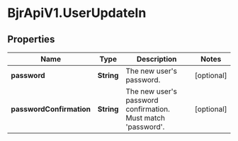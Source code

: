 # BjrApiV1.UserUpdateIn

## Properties
Name | Type | Description | Notes
------------ | ------------- | ------------- | -------------
**password** | **String** | The new user&#x27;s password. | [optional] 
**passwordConfirmation** | **String** | The new user&#x27;s password confirmation. Must match &#x27;password&#x27;. | [optional] 
